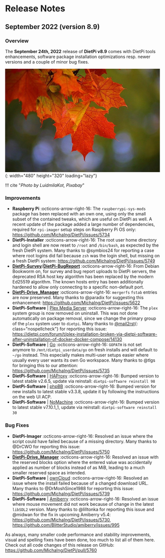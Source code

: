 # Release Notes

## September 2022 (version 8.9)

### Overview

The **September 24th, 2022** release of **DietPi v8.9** comes with DietPi tools enhancements, software package installation optimizations resp. newer versions and a couple of minor bug fixes.

![mushroom in tree](../assets/images/dietpi-release-v8_9.jpg){: width="480" height="320" loading="lazy"}

!!! cite "*Photo by LuidmilaKot, Pixabay*"

### Improvements

- **Raspberry Pi** :octicons-arrow-right-16: The `raspberrypi-sys-mods` package has been replaced with an own one, using only the small subset of the contained tweaks, which are useful on DietPi as well. A recent update of the package added a large number of dependencies, required for `rpi-imager` setup steps on Raspberry Pi OS only: <https://github.com/MichaIng/DietPi/issues/5734>
- **DietPi-Installer** :octicons-arrow-right-16: The root user home directory and login shell are now reset to `/root` and `/bin/bash`, as expected by the fresh DietPi system. Many thanks to @symbios24 for reporting a case where root logins did fail because `zsh` was the login shell, but missing on a fresh DietPi system: <https://github.com/MichaIng/DietPi/issues/5749>
- [**DietPi-Survey**](../../dietpi_tools/#dietpi-survey)/[**DietPi-BugReport**](../../dietpi_tools/#dietpi-bug-report) :octicons-arrow-right-16: From Debian Bookworm on, for survey and bug report uploads to DietPi servers, the deprecated RSA host key algorithm has been replaced by the modern Ed25519 algorithm. The known hosts entry has been additionally hardened to allow only connecting to a specific non-default port.
- [**DietPi-Drive_Manager**](../../dietpi_tools/#dietpi-drive-manager) :octicons-arrow-right-16: `mergerfs` `fstab` entries are now preserved. Many thanks to @paradix for suggesting this enhancement: <https://github.com/MichaIng/DietPi/issues/5622>
- **DietPi-Software** | [Plex Media Server](../../software/media/#plex-media-server) :octicons-arrow-right-16: The `plex` system group is now removed on uninstall. This was not done automatically on package removal, since we change the primary group of the `plex` system user to `dietpi`. Many thanks to [@mail2rst](https://dietpi.com/forum/u/mail2rst){: class="nospellcheck"} for reporting this issue: <https://dietpi.com/forum/t/plex-installation-broken-via-dietpi-software-after-uninstallation-of-docker-docker-compose/14130>
- **DietPi-Software** | [Go](../../software/programming/#go) :octicons-arrow-right-16: `GOPATH` is not set anymore to `/mnt/dietpi_userdata/go` on fresh installs and will default to `~/go` instead. This especially makes multi-user setups easier where usually every user wants its own Go workspace. Many thanks to @tlgs for bringing this to our attention: <https://github.com/MichaIng/DietPi/issues/5735>
- **DietPi-Software** | [HAProxy](../../software/advanced_networking/#haproxy) :octicons-arrow-right-16: Bumped version to latest stable v2.6.5, update via reinstall: `dietpi-software reinstall 98`
- **DietPi-Software** | [phpBB](../../software/social/#phpbb) :octicons-arrow-right-16: Bumped version for new installs to latest stable v3.3.8, update it by following the instructions on the web UI ACP.
- **DietPi-Software** | [NoMachine](../../software/remote_desktop/#nomachine) :octicons-arrow-right-16: Bumped version to latest stable v7.10.1_1, update via reinstall: `dietpi-software reinstall 30`

### Bug Fixes

- **DietPi-Imager** :octicons-arrow-right-16: Resolved an issue where the script could have failed because of a missing directory. Many thanks to @DrCWO for reporting this issue: <https://github.com/MichaIng/DietPi/issues/5750>
- [**DietPi-Drive_Manager**](../../dietpi_tools/#dietpi-drive-manager) :octicons-arrow-right-16: Resolved an issue with the reserved blocks option where the entered value was accidentally applied as number of blocks instead of as MiB, leading to a much smaller reserved space as intended.
- **DietPi-Software** | [ownCloud](../../software/cloud/#owncloud) :octicons-arrow-right-16: Resolved an issue where the install failed because of a changed download URL. Many thanks to @DrMoshSince1988 for reporting this issue: <https://github.com/MichaIng/DietPi/issues/5739>
- **DietPi-Software** | [Amiberry](../../software/gaming/#amiberry) :octicons-arrow-right-16: Resolved an issue where mouse movement did not work because of change in the latest `libSDL2` version. Many thanks to @lilltonka for reporting this issue and @midwan for the fix in upcoming Amiberry v5.4: <https://github.com/MichaIng/DietPi/issues/5730>, <https://github.com/BlitterStudio/amiberry/issues/995>

As always, many smaller code performance and stability improvements, visual and spelling fixes have been done, too much to list all of them here. Check out all code changes of this release on GitHub: <https://github.com/MichaIng/DietPi/pull/5760>
